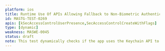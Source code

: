 ```yaml
---
platform: ios
title: Runtime Use Of APIs Allowing Fallback to Non-Biometric Authentication
id: MASTG-TEST-0269
apis: [kSecAccessControlUserPresence,SecAccessControlCreateWithFlags]
type: [dynamic]
weakness: MASWE-0045
status: draft
note: This test dynamically checks if the app uses the Keychain API to access sensitive resources that should be protected by user authentication (e.g., tokens, keys) relying on the user's passcode instead of biometrics or allowing fallback to device passcode when biometric authentication fails.
---
```

